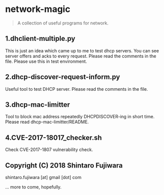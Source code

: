 # network-magic

> A collection of useful programs for network.

## 1.dhclient-multiple.py
This is just an idea which came up to me to test dhcp servers.
You can see server offers and acks to every request.
Please read the comments in the file.
Please use this in test environment.

## 2.dhcp-discover-request-inform.py
Useful tool to test DHCP server.
Please read the comments in the file.

## 3.dhcp-mac-limitter
Tool to block mac address repeatedly DHCPDISCOVER-ing in short time.
Please read dhcp-mac-limitter/README.

## 4.CVE-2017-18017_checker.sh
Check CVE-2017-1807 vulnerability check.


## Copyright (C) 2018 Shintaro Fujiwara 

shintaro.fujiwara [at] gmail [dot] com

... more to come, hopefully.
